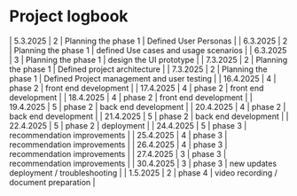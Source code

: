 # Project logbook

| 5.3.2025 | 2 | Planning the phase 1  | Defined User Personas  |
| 6.3.2025 | 2 | Planning the phase 1  | defined Use cases and usage scenarios   |
| 6.3.2025 | 3 | Planning the phase 1  | design the UI prototype  |
| 7.3.2025 | 2 | Planning the phase 1  | Defined project architecture  |
| 7.3.2025 | 2 | Planning the phase 1  | Defined Project management and user testing  |
| 16.4.2025 | 4 | phase 2  | front end development  |
| 17.4.2025 | 4 | phase 2  | front end development  |
| 18.4.2025 | 4 | phase 2  | front end development  |
| 19.4.2025 | 5 | phase 2  | back end development  |
| 20.4.2025 | 4 | phase 2  | back end development  |
| 21.4.2025 | 5 | phase 2  | back end development  |
| 22.4.2025 | 5 | phase 2  | deployment  |
| 24.4.2025 | 5 | phase 3  | recommendation improvements  |
| 25.4.2025 | 4 | phase 3  | recommendation improvements   |
| 26.4.2025 | 4 | phase 3  | recommendation improvements  |
| 27.4.2025 | 3 | phase 3  | recommendation improvements  |
| 30.4.2025 | 3 | phase 3  | new updates deployment / troubleshooting  |
| 1.5.2025 | 2 | phase 4  | video recording / document preparation  |